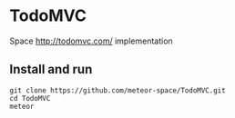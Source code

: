# TodoMVC
Space http://todomvc.com/ implementation

## Install and run
```
git clone https://github.com/meteor-space/TodoMVC.git
cd TodoMVC
meteor
```